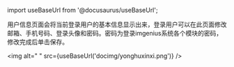 
import useBaseUrl from '@docusaurus/useBaseUrl';

用户信息页面会将当前登录用户的基本信息显示出来，登录用户可以在此页面修改邮箱、手机号码、登录头像和密码。密码为登录imgenius系统各个模块的密码，修改完成后单击保存。

<img alt=" " src={useBaseUrl('docimg/yonghuxinxi.png')} />